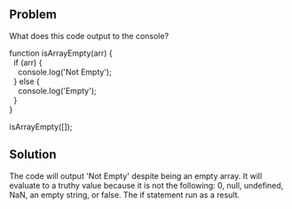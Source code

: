 ## Problem
What does this code output to the console?


function isArrayEmpty(arr) {\
  if (arr) {\
    console.log('Not Empty');\
  } else {\
    console.log('Empty');\
  }\
}

isArrayEmpty([]);

## Solution
The code will output 'Not Empty' despite being an empty array. It will evaluate to a truthy value because it is not the following: 0, null, undefined, NaN, an empty string, or false. The if statement run as a result.
